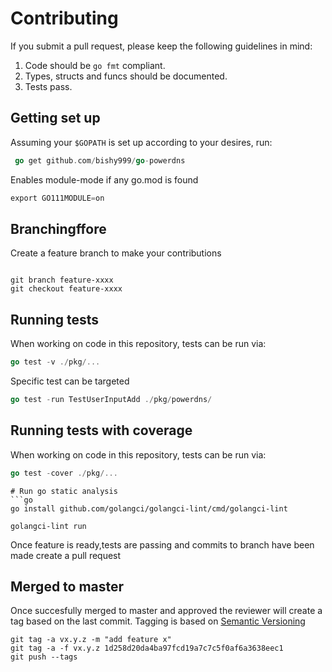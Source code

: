 # Contributing

If you submit a pull request, please keep the following guidelines in mind:

1. Code should be `go fmt` compliant.
2. Types, structs and funcs should be documented.
3. Tests pass.

## Getting set up

Assuming your `$GOPATH` is set up according to your desires, run:

```go
 go get github.com/bishy999/go-powerdns
```

Enables module-mode if any go.mod is found

```go
export GO111MODULE=on
```


## Branchingffore

Create a feature branch to make your contributions

```git

git branch feature-xxxx
git checkout feature-xxxx

```
## Running tests

When working on code in this repository, tests can be run via:

```go
go test -v ./pkg/...
```


Specific test can be targeted

```go
go test -run TestUserInputAdd ./pkg/powerdns/
```

## Running tests with coverage

When working on code in this repository, tests can be run via:

```go
go test -cover ./pkg/...
```


```
# Run go static analysis
```go 
go install github.com/golangci/golangci-lint/cmd/golangci-lint

golangci-lint run
```


Once feature is ready,tests are passing and commits to branch have been made create a pull request


## Merged to master
Once succesfully merged to master and approved the reviewer will create a tag based on the last commit. Tagging is based on [Semantic Versioning](https://semver.org/)
```git
git tag -a vx.y.z -m "add feature x"
git tag -a -f vx.y.z 1d258d20da4ba97fcd19a7c7c5f0af6a3638eec1
git push --tags
```